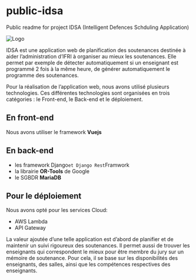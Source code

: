 # public-idsa
Public readme for project IDSA (Intelligent Defences Schduling Application)

![Logo](https://drive.google.com/file/d/1kS3ygqJcn88AxLq4TQgGAT1CBMQoC9bl/view?usp=drive_link)

IDSA est une application web de planification des soutenances destinée à aider l’administration
d’IFRI à organiser au mieux les soutenances. Elle permet par exemple de détecter automatiquement
si un enseignant est programmé 2 fois à la même heure, de générer automatiquement le programme
des soutenances.

Pour la réalisation de l’application web, nous avons utilisé plusieurs technologies. Ces différentes
technologies sont organisées en trois catégories : le Front-end, le Back-end et le déploiement.

## En front-end
Nous avons utiliser le framework **Vuejs**

## En back-end
* les framework Django`et Django Rest`Framwork
* la librairie **OR-Tools** de Google
* le SGBDR **MariaDB**

## Pour le déploiement
Nous avons opté pour les services Cloud:
* AWS Lambda
* API Gateway

La valeur ajoutée d’une telle application est d’abord de planifier et de maintenir un suivi rigoureux
des soutenances. Il permet aussi de trouver les enseignants qui correspondent le mieux pour être
membre du jury sur un mémoire de soutenance. Pour cela, il se base sur les disponibilités des enseignants,
des salles, ainsi que les compétences respectives des enseignants.
